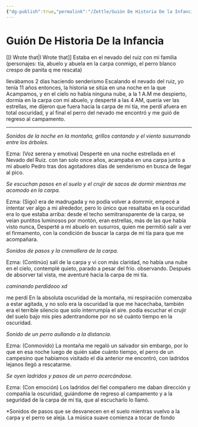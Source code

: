 ```yaml
---
{"dg-publish":true,"permalink":"/Zettle/Guión De Historia De la Infancia/","title":"Guión De Historia De la Infancia","created":"Wednesday, 2023-10-18, 4:49:53 pm","updated":"Tuesday, 2023-10-24, 4:20:26 pm"}
---
```



# Guión De Historia De la Infancia
[[I Wrote that\|I Wrote that]]
Estaba en el nevado del ruiz con mi familia (personajes: tía, abuelo y abuela en la carpa conmigo, el perro blanco crespo de panita q me rescata)

llevábamos 2 días haciendo senderismo Escalando el nevado del ruiz, yo tenía 11 años entonces, la historia se sitúa en una noche en la que Acampamos, y en el cielo no había ninguna nube, a la 1 A.M me despierto, dormía en la carpa con mi abuelo, y desperté a las 4 AM, quería ver las estrellas, me dijeron que fuera hacia la carpa de mi tía, me perdí afuera en total oscuridad, y al final el perro del nevado me encontró y me guió de regreso al campamento.

---

*Sonidos de la noche en la montaña, grillos cantando y el viento susurrando entre los árboles.*

Ezma: (Voz serena y emotiva) Desperté en una noche estrellada en el Nevado del Ruiz. con tan solo once años, acampaba en una carpa junto a mi abuelo Pedro tras dos agotadores días de senderismo en busca de llegar al pico.

*Se escuchan pasos en el suelo y el crujir de sacos de dormir mientras me acomodo en la carpa.*

Ezma: (Sigo) era de madrugada y no podía volver a domrmir, empecé a intentar ver algo a mi alrededor, pero lo único que resaltaba en la oscuridad era lo que estaba arriba: desde el techo semitransparente de la carpa, se veían puntitos luminosos por montón, eran estrellas, más de las que había visto nunca, Desperté a mi abuelo en susurros, quien me permitió salir a ver el firmamento, con la condición de buscar la carpa de mi tía para que me acompañara.

*Sonidos de pasos y la cremallera de la carpa.*

Ezma: (Continúo) salí de la carpa y vi con más claridad, no había una nube en el cielo, contemplé quieto, parado a pesar del frío. observando. Después de absorver tal vista, me aventuré hacia la carpa de mi tía.

*caminando perdidooo xd*

me perdí En la absoluta oscuridad de la montaña, mi respiración comenzaba a estar agitada, y no solo era la oscuridad la que me hacechaba, también era el terrible silencio que solo interrumpía el aire. podía escuchar el crujir del suelo bajo mis pies adentrandome por no sé cuánto tiempo en la oscuridad.

*Sonido de un perro aullando a la distancia.*

Ezma: (Conmovido) La montaña me regaló un salvador sin embargo, por lo que en esa noche luego de quién sabe cuánto tiempo, el perro de un campesino que habíamos visitado el día anterior me encontró, con ladridos lejanos llegó a rescatarme.

*Se oyen ladridos y pasos de un perro acercándose.*

Ezma: (Con emoción) Los ladridos del fiel compañero me daban dirección y compañía la oscuridad, guiándome de regreso al campamento y a la seguridad de la carpa de mi tía, que al escucharlo lo llamó.

*Sonidos de pasos que se desvanecen en el suelo mientras vuelvo a la carpa y el perro se aleja. La música suave comienza a tocar de fondo 
